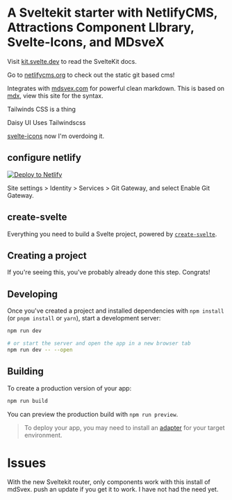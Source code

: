 # A Sveltekit starter with NetlifyCMS, Attractions Component LIbrary, Svelte-Icons, and MDsveX


Visit [kit.svelte.dev](https://kit.svelte.dev) to read the SvelteKit docs.

Go to [netlifycms.org](https://www.netlifycms.org) to check out the static git based cms!

Integrates with [mdsvex.com](https://mdsvex.com) for powerful clean markdown. This is based on [mdx](https://mdxjs.com/docs/what-is-mdx/#mdx-syntax), view this site for the syntax.

Tailwinds CSS is a thing

Daisy UI Uses Tailwindscss

[svelte-icons](https://svelte-icons.vercel.app) now I'm overdoing it.

## configure netlify

<a href="https://app.netlify.com/start/deploy?repository=https://github.com/buhrmi/sveltekit-netlify-cms&amp;stack=cms"><img src="https://www.netlify.com/img/deploy/button.svg" alt="Deploy to Netlify"></a>

Site settings > Identity > Services > Git Gateway, and select Enable Git Gateway.

## create-svelte

Everything you need to build a Svelte project, powered by [`create-svelte`](https://github.com/sveltejs/kit/tree/master/packages/create-svelte).

## Creating a project

If you're seeing this, you've probably already done this step. Congrats!

## Developing

Once you've created a project and installed dependencies with `npm install` (or `pnpm install` or `yarn`), start a development server:

```bash
npm run dev

# or start the server and open the app in a new browser tab
npm run dev -- --open
```

## Building

To create a production version of your app:

```bash
npm run build
```

You can preview the production build with `npm run preview`.

> To deploy your app, you may need to install an [adapter](https://kit.svelte.dev/docs/adapters) for your target environment.

# Issues

With the new Sveltekit router, only components work with this install of mdSvex. push an update if you get it to work. I have not had the need yet.
